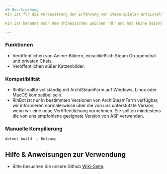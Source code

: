 ```yaml
---
## Beschreibung
Rin ist für die Verbesserung der Erfahrung von Steam-Spieler entwickelt und basiert auf [ArchiSteamFarm](https://github.com/JustArchiNET/ArchiSteamFarm).

Rin ist benannt nach dem chinesischen Zeichen '凛' und hat keine besondere Bedeutung.

---
```


### Funktionen
- Veröffentlichen von Anime-Bildern, einschließlich Steam Gruppenchat und privaten Chats.
- Veröffentlichen süßer Katzenbilder.

### Kompatibilität
- RinBot sollte vollständig mit ArchiSteamFarm auf Windows, Linux oder MacOS kompatibel sein.
- RinBot ist nur in bestimmten Versionen von ArchiSteamFarm verfügbar, wir informieren normalerweise über die von uns unterstützte Version, wenn wir eine neue Veröffentlichung vornehmen. Sie sollten mindestens die von uns empfohlene geeignete Version von ASF verwenden.

### Manuelle Kompilierung

```bash
dotnet build -c Release
```

## Hilfe & Anweisungen zur Verwendung
- Bitte besuchen Sie unsere Github [Wiki-Seite](https://github.com/chitsanfei/rin-asf-bot/wiki).